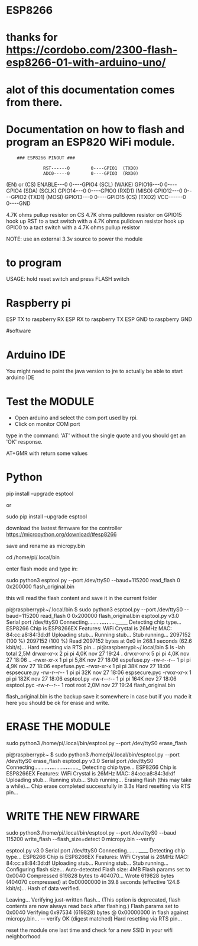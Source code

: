 # ESP8266

# thanks for https://cordobo.com/2300-flash-esp8266-01-with-arduino-uno/
# alot of this documentation comes from there.

# Documentation on how to flash and program an ESP820 WiFi module.

        ### ESP8266 PINOUT ###

                  RST------0        0----GPIO1  (TXD0)
                  ADC0-----0        0----GPIO3  (RXD0)
   (EN) or (CS)   ENABLE---0        0----GPIO4  (SCL)
          (WAKE)  GPIO16---0        0----GPIO4  (SDA)
          (SCLK)  GPIO14---0        0----GPIO0  (RXD1) 
          (MISO)  GPIO12---0        0----GPIO2  (TXD1)
          (MOSI)  GPIO13---0        0----GPIO15 (CS) (TXD2)
                  VCC------0        0----GND 


4.7K ohms pullup resistor on CS
4.7K ohms pulldown resistor on GPIO15
hook up RST to a tact switch with a 4.7K ohms pulldown resistor
hook up GPIO0 to a tact switch with a 4.7K ohms pullup resistor

NOTE: use an external 3.3v source to power the module

# to program
USAGE: hold reset switch and press FLASH switch

# Raspberry pi 

ESP TX to raspberry RX
ESP RX to raspberry TX
ESP GND to raspberry GND


#software

# Arduino IDE

You might need to point the java version to jre to actually be able to start arduino IDE

# Test the MODULE

- Open arduino and select the com port used by rpi.
- Click on monitor COM port

type in the command: 'AT' without the single quote and you should get an 'OK' response.

AT+GMR with return some values


# Python

pip install –upgrade esptool

or 

sudo pip install –upgrade esptool


download the lastest firmware for the controller https://micropython.org/download/#esp8266

save and rename as micropy.bin

cd /home/pi/.local/bin

enter flash mode and type in:

sudo python3 esptool.py --port /dev/ttyS0 --baud=115200 read_flash 0 0x200000 flash_original.bin

this will read the flash content and save it in the current folder


pi@raspberrypi:~/.local/bin $ sudo python3 esptool.py --port /dev/ttyS0 --baud=115200 read_flash 0 0x200000 flash_original.bin
esptool.py v3.0
Serial port /dev/ttyS0
Connecting........_____....._____....._____
Detecting chip type... ESP8266
Chip is ESP8266EX
Features: WiFi
Crystal is 26MHz
MAC: 84:cc:a8:84:3d:df
Uploading stub...
Running stub...
Stub running...
2097152 (100 %)
2097152 (100 %)
Read 2097152 bytes at 0x0 in 268.1 seconds (62.6 kbit/s)...
Hard resetting via RTS pin...
pi@raspberrypi:~/.local/bin $ ls -lah
total 2,5M
drwxr-xr-x 2 pi   pi   4,0K nov 27 19:24 .
drwxr-xr-x 5 pi   pi   4,0K nov 27 18:06 ..
-rwxr-xr-x 1 pi   pi   5,8K nov 27 18:06 espefuse.py
-rw-r--r-- 1 pi   pi   4,9K nov 27 18:06 espefuse.pyc
-rwxr-xr-x 1 pi   pi    38K nov 27 18:06 espsecure.py
-rw-r--r-- 1 pi   pi    32K nov 27 18:06 espsecure.pyc
-rwxr-xr-x 1 pi   pi   182K nov 27 18:06 esptool.py
-rw-r--r-- 1 pi   pi   164K nov 27 18:06 esptool.pyc
-rw-r--r-- 1 root root 2,0M nov 27 19:24 flash_original.bin


flash_original.bin is the backup save it somewhere in case but if you made it here you should be ok for erase and write.

# ERASE THE MODULE

sudo python3 /home/pi/.local/bin/esptool.py --port /dev/ttyS0 erase_flash


pi@raspberrypi:~ $ sudo python3 /home/pi/.local/bin/esptool.py --port /dev/ttyS0 erase_flash
esptool.py v3.0
Serial port /dev/ttyS0
Connecting........_____....._____....._____....._____....._
Detecting chip type... ESP8266
Chip is ESP8266EX
Features: WiFi
Crystal is 26MHz
MAC: 84:cc:a8:84:3d:df
Uploading stub...
Running stub...
Stub running...
Erasing flash (this may take a while)...
Chip erase completed successfully in 3.3s
Hard resetting via RTS pin...


# WRITE THE NEW FIRWARE

sudo python3 /home/pi/.local/bin/esptool.py --port /dev/ttyS0 --baud 115200 write_flash --flash_size=detect 0 micropy.bin --verify


esptool.py v3.0
Serial port /dev/ttyS0
Connecting........____
Detecting chip type... ESP8266
Chip is ESP8266EX
Features: WiFi
Crystal is 26MHz
MAC: 84:cc:a8:84:3d:df
Uploading stub...
Running stub...
Stub running...
Configuring flash size...
Auto-detected Flash size: 4MB
Flash params set to 0x0040
Compressed 619828 bytes to 404070...
Wrote 619828 bytes (404070 compressed) at 0x00000000 in 39.8 seconds (effective 124.6 kbit/s)...
Hash of data verified.

Leaving...
Verifying just-written flash...
(This option is deprecated, flash contents are now always read back after flashing.)
Flash params set to 0x0040
Verifying 0x97534 (619828) bytes @ 0x00000000 in flash against micropy.bin...
-- verify OK (digest matched)
Hard resetting via RTS pin...


reset the module one last time and check for a new SSID in your wifi neighborhood
